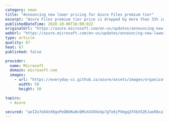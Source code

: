 ```yaml
---
category: news
title: "Announcing new lower pricing for Azure Files premium tier"
excerpt: "Azure Files premium tier price is dropped by more than 33% in all regions and for all redundancy options."
publishedDateTime: 2020-10-06T16:00:02Z
originalUrl: "https://azure.microsoft.com/en-us/updates/announcing-new-lower-pricing-for-azure-files-premium-tier/"
webUrl: "https://azure.microsoft.com/en-us/updates/announcing-new-lower-pricing-for-azure-files-premium-tier/"
type: article
quality: 67
heat: 67
published: false

provider:
  name: Microsoft
  domain: microsoft.com
  images:
    - url: "https://everyday-cc.github.io/azure/assets/images/organizations/microsoft.com-50x50.jpg"
      width: 50
      height: 50

topics:
  - Azure

secured: "aeIZo7e84nX0goPeQNdKw0vQMsX43XkU4p7gTe6jPXmgqIFXbX5ZKJaoR8xa11tM+FBJIAQSYIENqXz/cyBBM8QHD3uk1fnYvSszBeUIHcgmznFVMaFi2nlqHGGz7RPz2ljNhMBQtQYuV7uu+R7vzInyoHGOFZk/8FI+Dt5RO8krPFJXdQ7eMCsIGF96Poz+Vr8vZRqc6o9MgthY4Z3t8RCx3akmBPjoXtCtIcXQyO46ni0h/XE7n2OeTVa69melx0ubAHg7jWqQYvrL9oby7RZF/loXgVPiPu0AabSnaDzyHzyv+HfnbE4X51l26v+qVtDJQwXIj8mObypFygmX9y3AYJACQ3nboZ3LsjIWt2M=;Xb5Cfk6fcnDM1ELAQJcDdg=="
---
```


